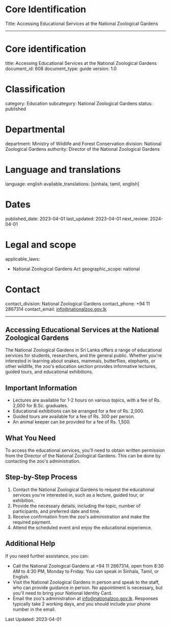 # Core Identification
Title: Accessing Educational Services at the National Zoological Gardens

---
# Core identification
title: Accessing Educational Services at the National Zoological Gardens
document_id: 608
document_type: guide
version: 1.0

# Classification
category: Education
subcategory: National Zoological Gardens
status: published

# Departmental
department: Ministry of Wildlife and Forest Conservation
division: National Zoological Gardens
authority: Director of the National Zoological Gardens

# Language and translations
language: english
available_translations: [sinhala, tamil, english]

# Dates
published_date: 2023-04-01
last_updated: 2023-04-01
next_review: 2024-04-01

# Legal and scope
applicable_laws:
 - National Zoological Gardens Act
geographic_scope: national

# Contact
contact_division: National Zoological Gardens
contact_phone: +94 11 2867314
contact_email: info@nationalzoo.gov.lk

---

## Accessing Educational Services at the National Zoological Gardens

The National Zoological Gardens in Sri Lanka offers a range of educational services for students, researchers, and the general public. Whether you're interested in learning about snakes, mammals, butterflies, elephants, or other wildlife, the zoo's education section provides informative lectures, guided tours, and educational exhibitions.

## Important Information

- Lectures are available for 1-2 hours on various topics, with a fee of Rs. 2,000 for B.Sc. graduates.
- Educational exhibitions can be arranged for a fee of Rs. 2,000.
- Guided tours are available for a fee of Rs. 300 per person.
- An animal keeper can be provided for a fee of Rs. 1,500.

## What You Need

To access the educational services, you'll need to obtain written permission from the Director of the National Zoological Gardens. This can be done by contacting the zoo's administration.

## Step-by-Step Process

1. Contact the National Zoological Gardens to request the educational services you're interested in, such as a lecture, guided tour, or exhibition.
2. Provide the necessary details, including the topic, number of participants, and preferred date and time.
3. Receive confirmation from the zoo's administration and make the required payment.
4. Attend the scheduled event and enjoy the educational experience.

## Additional Help

If you need further assistance, you can:

- Call the National Zoological Gardens at +94 11 2867314, open from 8:30 AM to 4:30 PM, Monday to Friday. You can speak in Sinhala, Tamil, or English.
- Visit the National Zoological Gardens in person and speak to the staff, who can provide guidance in person. No appointment is necessary, but you'll need to bring your National Identity Card.
- Email the zoo's administration at info@nationalzoo.gov.lk. Responses typically take 2 working days, and you should include your phone number in the email.

Last Updated: 2023-04-01